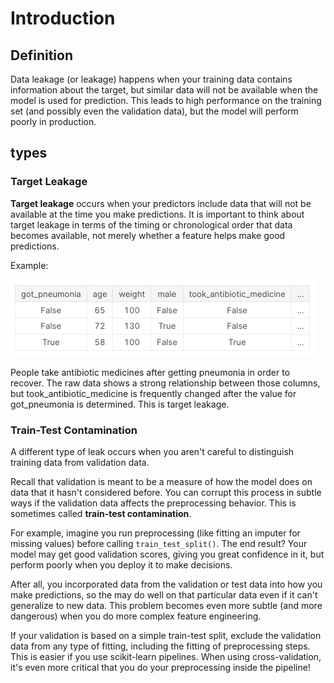 # Introduction

## Definition
Data leakage (or leakage) happens when your training data contains information about the target, 
but similar data will not be available when the model is used for prediction. 
This leads to high performance on the training set (and possibly even the validation data), 
but the model will perform poorly in production.

## types

### Target Leakage
**Target leakage** occurs when your predictors include data that will not be available at the time you make predictions. 
It is important to think about target leakage in terms of the timing or chronological order that data becomes available, 
not merely whether a feature helps make good predictions.

Example:

![img_5.png](../images/data_science/img_5.png)

People take antibiotic medicines after getting pneumonia in order to recover. 
The raw data shows a strong relationship between those columns,
but took_antibiotic_medicine is frequently changed after the value for got_pneumonia is determined. 
This is target leakage.


### Train-Test Contamination
A different type of leak occurs when you aren't careful to distinguish training data from validation data.

Recall that validation is meant to be a measure of how the model does on data that it hasn't considered before. 
You can corrupt this process in subtle ways if the validation data affects the preprocessing behavior. 
This is sometimes called **train-test contamination**.

For example, imagine you run preprocessing (like fitting an imputer for missing values) before calling `train_test_split()`. 
The end result? Your model may get good validation scores, giving you great confidence in it, 
but perform poorly when you deploy it to make decisions.

After all, you incorporated data from the validation or test data into how you make predictions, 
so the may do well on that particular data even if it can't generalize to new data. 
This problem becomes even more subtle (and more dangerous) when you do more complex feature engineering.

If your validation is based on a simple train-test split, exclude the validation data from any type of fitting, 
including the fitting of preprocessing steps. This is easier if you use scikit-learn pipelines. 
When using cross-validation, it's even more critical that you do your preprocessing inside the pipeline!